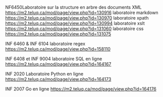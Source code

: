 NF6450Laboratoire sur la structure en arbre des documents XML
https://m2.teluq.ca/mod/page/view.php?id=130916
laboratoire markdown
https://m2.teluq.ca/mod/page/view.php?id=130970
laboratoire xpath
https://m2.teluq.ca/mod/page/view.php?id=130994
laboratoire xslt
https://m2.teluq.ca/mod/page/view.php?id=131060
laboratoire css
https://m2.teluq.ca/mod/page/view.php?id=131075

INF 6460 & INF 6104
laboratoire regex
https://m2.teluq.ca/mod/page/view.php?id=158110

INF 6408 et INF 9004
laboratoire SQL en ligne
https://m2.teluq.ca/mod/page/view.php?id=164167

INF 2020
Laboratoire Python en ligne
https://m2.teluq.ca/mod/page/view.php?id=164173

INF 2007
Go en ligne
https://m2.teluq.ca/mod/page/view.php?id=164176

